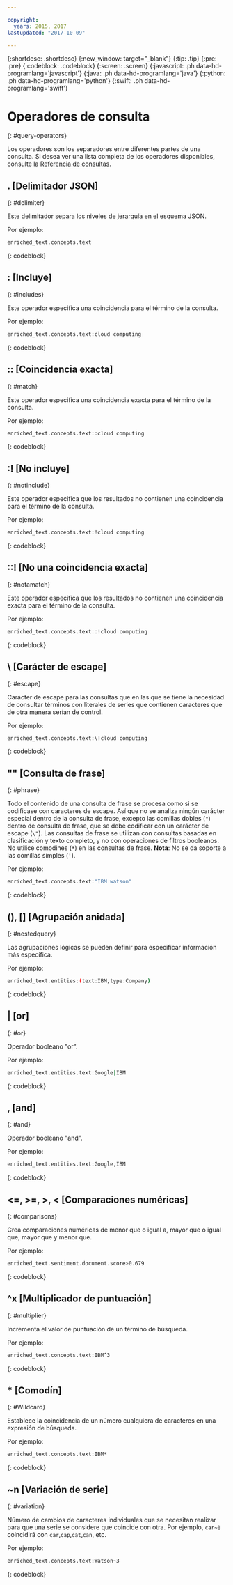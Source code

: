 ```yaml
---

copyright:
  years: 2015, 2017
lastupdated: "2017-10-09"

---
```


{:shortdesc: .shortdesc}
{:new_window: target="_blank"}
{:tip: .tip}
{:pre: .pre}
{:codeblock: .codeblock}
{:screen: .screen}
{:javascript: .ph data-hd-programlang='javascript'}
{:java: .ph data-hd-programlang='java'}
{:python: .ph data-hd-programlang='python'}
{:swift: .ph data-hd-programlang='swift'}

# Operadores de consulta
{: #query-operators}

Los operadores son los separadores entre diferentes partes de una consulta. Si desea ver una lista completa de los operadores disponibles, consulte la [Referencia de consultas](/docs/services/discovery/query-reference.html#operators).


## . \[Delimitador JSON\]
{: #delimiter}

Este delimitador separa los niveles de jerarquía en el esquema JSON. 

Por ejemplo:
```bash
enriched_text.concepts.text
```
{: codeblock}

## : \[Incluye\]
{: #includes}

Este operador especifica una coincidencia para el término de la consulta. 

Por ejemplo:
```bash
enriched_text.concepts.text:cloud computing
```
{: codeblock}

## :: \[Coincidencia exacta\]
{: #match}

Este operador especifica una coincidencia exacta para el término de la consulta. 

Por ejemplo:
```bash
enriched_text.concepts.text::cloud computing
```
{: codeblock}

## :! \[No incluye\]
{: #notinclude}

Este operador especifica que los resultados no contienen una coincidencia para el término de la consulta. 

Por ejemplo:
```bash
enriched_text.concepts.text:!cloud computing
```
{: codeblock}

## ::! \[No una coincidencia exacta\]
{: #notamatch}

Este operador especifica que los resultados no contienen una coincidencia exacta para el término de la consulta. 

Por ejemplo:
```bash
enriched_text.concepts.text::!cloud computing
```
{: codeblock}

## \\ \[Carácter de escape\]
{: #escape}

Carácter de escape para las consultas que en las que se tiene la necesidad de consultar términos con literales de series que contienen caracteres que de otra manera serían de control. 

Por ejemplo:
```bash
enriched_text.concepts.text:\!cloud computing
```
{: codeblock}

## "" \[Consulta de frase\]
{: #phrase}

Todo el contenido de una consulta de frase se procesa como si se codificase con caracteres de escape. Así que no se analiza ningún carácter especial dentro de la consulta de frase, excepto las comillas dobles (`"`) dentro de consulta de frase, que se debe codificar con un carácter de escape (`\"`). Las consultas de frase se utilizan con consultas basadas en clasificación y texto completo, y no con operaciones de filtros booleanos. No utilice comodines (`*`) en las consultas de frase. **Nota**: No se da soporte a las comillas simples (`'`). 

Por ejemplo:
```bash
enriched_text.concepts.text:"IBM watson"
```
{: codeblock}

## (), \[\] \[Agrupación anidada\]
{: #nestedquery}

Las agrupaciones lógicas se pueden definir para especificar información más específica. 

Por ejemplo:
```bash
enriched_text.entities:(text:IBM,type:Company)
```
{: codeblock}

## \| \[or\]
{: #or}

Operador booleano "or".

Por ejemplo:
```bash
enriched_text.entities.text:Google|IBM
```
{: codeblock}

## , \[and\]
{: #and}

Operador booleano "and".

Por ejemplo:
```bash
enriched_text.entities.text:Google,IBM
```
{: codeblock}

## <=, >=, >, < \[Comparaciones numéricas\]
{: #comparisons}

Crea comparaciones numéricas de menor que o igual a, mayor que o igual que, mayor que y menor que.

Por ejemplo:
```bash
enriched_text.sentiment.document.score>0.679
```
{: codeblock}

## ^x \[Multiplicador de puntuación\]
{: #multiplier}

Incrementa el valor de puntuación de un término de búsqueda. 

Por ejemplo:
```bash
enriched_text.concepts.text:IBM^3
```
{: codeblock}

## * \[Comodín\]
{: #Wildcard}

Establece la coincidencia de un número cualquiera de caracteres en una expresión de búsqueda. 

Por ejemplo:
```bash
enriched_text.concepts.text:IBM*
```
{: codeblock}

## ~n \[Variación de serie\]
{: #variation}

Número de cambios de caracteres individuales que se necesitan realizar para que una serie se considere que coincide con otra. Por ejemplo, `car~1` coincidirá con `car`,`cap`,`cat`,`can`, etc.  

Por ejemplo:
```bash
enriched_text.concepts.text:Watson~3
```
{: codeblock}
